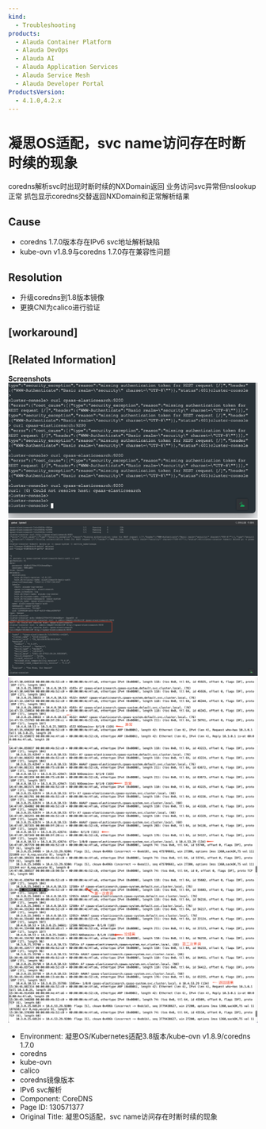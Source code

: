 ```yaml
---
kind:
  - Troubleshooting
products:
  - Alauda Container Platform
  - Alauda DevOps
  - Alauda AI
  - Alauda Application Services
  - Alauda Service Mesh
  - Alauda Developer Portal
ProductsVersion:
  - 4.1.0,4.2.x
---
```

<!-- A type of document that involves encountering a fault, diagnosing it, performing root cause analysis, and providing solutions. -->

# 凝思OS适配，svc name访问存在时断时续的现象

coredns解析svc时出现时断时续的NXDomain返回 业务访问svc异常但nslookup正常 抓包显示coredns交替返回NXDomain和正常解析结果

## Cause
- coredns 1.7.0版本存在IPv6 svc地址解析缺陷
- kube-ovn v1.8.9与coredns 1.7.0存在兼容性问题

## Resolution
- 升级coredns到1.8版本镜像
- 更换CNI为calico进行验证

## [workaround]

## [Related Information]
**Screenshots**
![](assets/ning-si-osgua-pei-svc-namefang-wen-cun-zai-shi-duan-shi-xu-de-xian-xiang/image2022-11-28_9-3-9.png)
![](assets/ning-si-osgua-pei-svc-namefang-wen-cun-zai-shi-duan-shi-xu-de-xian-xiang/image2022-11-28_9-7-44.png)
![](assets/ning-si-osgua-pei-svc-namefang-wen-cun-zai-shi-duan-shi-xu-de-xian-xiang/image2022-11-28_9-9-9.png)
![](assets/ning-si-osgua-pei-svc-namefang-wen-cun-zai-shi-duan-shi-xu-de-xian-xiang/image2022-11-28_9-9-22.png)
![](assets/ning-si-osgua-pei-svc-namefang-wen-cun-zai-shi-duan-shi-xu-de-xian-xiang/image2022-11-28_9-14-0.png)
- Environment: 凝思OS/Kubernetes适配3.8版本/kube-ovn v1.8.9/coredns 1.7.0
- coredns
- kube-ovn
- calico
- coredns镜像版本
- IPv6 svc解析
- Component: CoreDNS
- Page ID: 130571377
- Original Title: 凝思OS适配，svc name访问存在时断时续的现象
